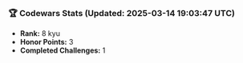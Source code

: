 ### 🏆 Codewars Stats (Updated: 2025-03-14 19:03:47 UTC)

- **Rank:** 8 kyu
- **Honor Points:** 3
- **Completed Challenges:** 1
